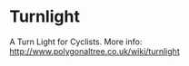 Turnlight
=========

A Turn Light for Cyclists. More info: http://www.polygonaltree.co.uk/wiki/turnlight
